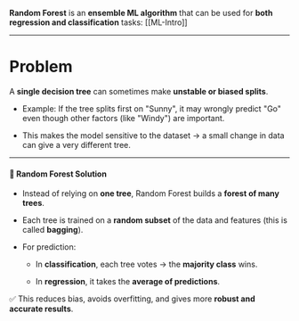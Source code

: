 **Random Forest** is an **ensemble ML algorithm** that can be used for **both regression and classification** tasks:  [[ML-Intro]]

---
# Problem
A **single decision tree** can sometimes make **unstable or biased splits**.

- Example: If the tree splits first on "Sunny", it may wrongly predict "Go" even though other factors (like "Windy") are important.
    
- This makes the model sensitive to the dataset → a small change in data can give a very different tree.
    

---

#### 🌲 **Random Forest Solution**

- Instead of relying on **one tree**, Random Forest builds a **forest of many trees**.
    
- Each tree is trained on a **random subset** of the data and features (this is called **bagging**).
    
- For prediction:
    
    - In **classification**, each tree votes → the **majority class** wins.
        
    - In **regression**, it takes the **average of predictions**.
        

✅ This reduces bias, avoids overfitting, and gives more **robust and accurate results**.


